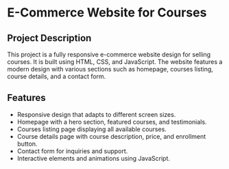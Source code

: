 # E-Commerce Website for Courses

## Project Description
This project is a fully responsive e-commerce website design for selling courses. It is built using HTML, CSS, and JavaScript. The website features a modern design with various sections such as homepage, courses listing, course details, and a contact form.

## Features
* Responsive design that adapts to different screen sizes.
* Homepage with a hero section, featured courses, and testimonials.
* Courses listing page displaying all available courses.
* Course details page with course description, price, and enrollment button.
* Contact form for inquiries and support.
* Interactive elements and animations using JavaScript.
